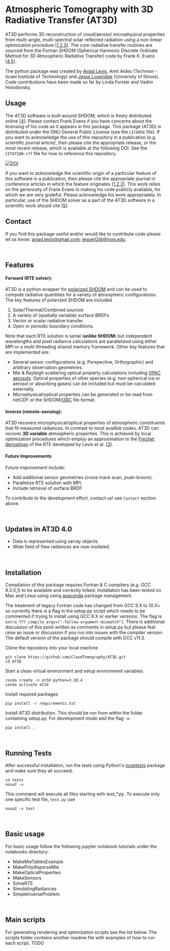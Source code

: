 # Atmospheric Tomography with 3D Radiative Transfer (AT3D)

AT3D performs 3D reconstruction of cloud/aerosol microphysical properties from multi-angle, multi-spectral solar reflected radiation using a non-linear optimization procedure [[1],[2],[3]].
The core radiative transfer routines are sourced from the Fortran SHDOM (Spherical Harmonic Discrete Ordinate Method for 3D Atmospheric Radiative Transfer) code by Frank K. Evans [[4],[5]].

The python package was created by [Aviad Levis](https://www.aviadlevis.info), Amit Aides (Technion - Israel Institute of Technology) and [Jesse Loveridge](https://atmos.illinois.edu/directory/profile/jesserl2) (University of Illinois). Code contributions have been made so far by Linda Forster and Vadim Holodovsky.

## Usage

The AT3D software is built around SHDOM, which is freely distributed online [[4]]. Please contact Frank Evans if you have concerns about the licensing of his code as it appears in this package. This package (AT3D) is distributed under the GNU General Public License (see the `LICENSE` file).
If you want to acknowledge the use of this repository in a publication (e.g. scientific journal article), then please cite the appropriate release, or the most recent release, which is available at the following DOI. See the `CITATION.cff` file for how to reference this repository.

[![DOI](https://zenodo.org/badge/342386439.svg)](https://zenodo.org/badge/latestdoi/342386439)

If you want to acknowledge the scientific origin of a particular feature of this software in a publication, then please cite the appropriate journal or conference articles in which the feature originates [[1],[2],[3]]. This work relies on the generosity of Frank Evans in making his code publicly available, for which we are very grateful. Please acknowledge his work appropriately. In particular, use of the SHDOM solver as a part of the AT3D software in a scientific work should cite [[5]].

## Contact

If you find this package useful and/or would like to contribute code please let us know: aviad.levis@gmail.com; jesserl2@illinois.edu. 

[1]: http://openaccess.thecvf.com/content_iccv_2015/html/Levis_Airborne_Three-Dimensional_Cloud_ICCV_2015_paper.html
[2]: http://openaccess.thecvf.com/content_cvpr_2017/html/Levis_Multiple-Scattering_Microphysics_Tomography_CVPR_2017_paper.html
[3]: https://www.mdpi.com/2072-4292/12/17/2831
[4]: http://coloradolinux.com/~evans/shdom.html
[5]: https://journals.ametsoc.org/view/journals/atsc/55/3/1520-0469_1998_055_0429_tshdom_2.0.co_2.xml
[6]: https://journals.ametsoc.org/view/journals/bams/79/5/1520-0477_1998_079_0831_opoaac_2_0_co_2.xml

&nbsp;

## Features

#### Forward (RTE solver):
AT3D is a python wrapper for [polarized SHDOM](https://coloradolinux.com/~evans/shdom.html) and can be used to compute radiative quantities for a variety of atmospheric configurations.
The key features of polarized SHDOM are included
  1. Solar/Thermal/Combined sources
  2. A variety of (spatially variable) surface BRDFs
  3. Vector or scalar radiative transfer.
  4. Open or periodic boundary conditions.

Note that each RTE solution is serial (**unlike SHDOM**) but independent wavelengths and pixel radiance calculations are parallelized using either MPI or a multi-threading shared memory framework.
Other key features that are implemented are:
  * Several sensor configurations (e.g. Perspective, Orthographic) and arbitrary observation geometries.
  * Mie & Rayleigh scattering optical property calculations including [OPAC aerosols](6). Optical properties of other species (e.g. non-spherical ice or aerosol or absorbing gases) can be included but must be calculated externally.
  * Microphysical/optical properties can be generated or be read from netCDF or the SHDOM/[I3RC](https://i3rc.gsfc.nasa.gov/) file format.

#### Inverse (remote-sensing):
AT3D recovers microphysical/optical properties of atmospheric constituents that fit measured radiances.
In contrast to most availble codes, AT3D can recover **3D variable** atmospheric properties. This is achieved by local optimization procedures which employ an approximation to the [Frechet derivatives](https://en.wikipedia.org/wiki/Fr%C3%A9chet_derivative) of the RTE developed by Levis et al. [[3]].

#### Future Improvements
Future improvement include:
* Add additional sensor geometries (cross-track scan, push-broom).
* Parallelize RTE solution with MPI.
* Include retrieval of surface BRDF.

To contribute to the development effort, contact us! see `Contact` section above.

&nbsp;

## Updates in AT3D 4.0
 - Data is represented using xarray objects.
 - Wide field of fiew radiances are now modeled.

&nbsp;

## Installation
Compilation of this package requires Fortran & C compilers (e.g. GCC 9.3.0_1) to be available and correctly linked. Installation has been tested on Mac and Linux using using [anaconda](https://www.anaconda.com/) package management. 

The treatment of legacy Fortran code has changed from GCC 9.X to 10.X+ so currently there is a flag in the setup.py script which needs to be commented if trying to install using GCC 9.X or earlier versions. The flag is `extra_f77_compile_args=["-fallow-argument-mismatch"]`. There is additional discussion of this point written as comments in setup.py but please feel raise an issue or discussion if you run into issues with the compiler version. The default version of the package should compile with GCC v11.3.

Clone the repository into your local machine
```
git clone https://github.com/CloudTomography/AT3D.git
cd AT3D
```

Start a clean virtual environment and setup environment variables
```
conda create -n at3d python=3.10.4
conda activate at3d
```

Install required packages
```
pip install -r requirements.txt
```

Install AT3D distribution. This should be run from within the folder containing setup.py. For development mode add the flag `-e`.
```
pip install .
```

&nbsp;

## Running Tests
After successful installation, run the tests using Python's [nosetests](https://nose.readthedocs.io/en/latest/index.html) package
and make sure they all succeed:
```
cd tests
nose2 -v
```
This command will execute all files starting with *test_\*.py*.
To execute only one specific test file, `test.py` use
```
nose2 -v test
```

&nbsp;

## Basic usage
For basic usage follow the following jupyter notebook tutorials under the notebooks directory:

* MakeMieTablesExample
* MakePolydisperseMie
* MakeOpticalProperties
* MakeSensors
* SolveRTE
* SimulatingRadiances
* SimpleInverseProblem

&nbsp;

## Main scripts
For generating rendering and optimization scripts see the list below.
The scripts folder contains another readme file with examples of how to run each script.
TODO
